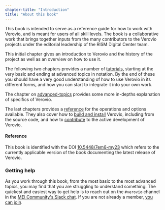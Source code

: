 ```yaml
---
chapter-title: "Introduction"
title: "About this book"
---
```


This book is intended to serve as a reference guide for how to work with Verovio, and is meant for users of all skill levels. The book is a collaborative work that brings together inputs from the many contributors to the Verovio projects under the editorial leadership of the RISM Digital Center team. 

This initial chapter gives an introduction to Verovio and the history of the project as well as an overview on how to use it.

The following two chapters provides a number of [tutorials](/first-steps), starting at the very basic and ending at advanced topics in notation. By the end of these you should have a very good understanding of how to use Verovio in its different forms, and how you can start to integrate it into your own work.

The chapter on [advanced-topics](/advanced-topics) provides some more in-depths explanation of specifics of Verovio.

The last chapters provides a [reference](/toolkit-reference) for the operations and options available. They also cover how to [build and install](/installing-or-building-from-sources) Verovio, including from the source code, and how to [contribute](/contributing) to the active development of Verovio.

#### Reference

This book is identified with the DOI [10.5448/7em6-my23](https://doi.org/10.5448/7em6-my23) which refers to the currently applicable version of the book documenting the latest release of Verovio.

### Getting help

As you work through this book, from the most basic to the most advanced topics, you may find that you are struggling to understand something. The quickest and easiest way to get help is to reach out on the `#verovio` channel in the [MEI Community's Slack chat](https://music-encoding.slack.com/). If you are not already a member, [you can join](https://join.slack.com/t/music-encoding/shared_invite/zt-4zgx6zbq-2jEjDiUT7ym3dygTaY8C0g).
